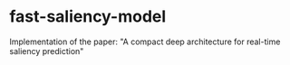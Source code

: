 # fast-saliency-model
Implementation of  the paper: "A compact deep architecture for real-time saliency prediction"
